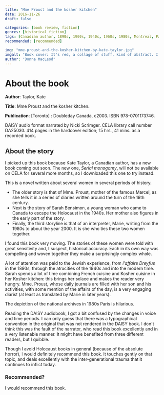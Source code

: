 ```yaml
---
title: "Mme Proust and the kosher kitchen"
date: 2016-11-26
draft: false

categories: [book review, fiction]
genres: [historical fiction]
tags: [Canadian author, 1890s, 1900s, 1940s, 1960s, 1980s, Montreal, Paris, Toronto, women, Holocaust]
recommended: [recommended]

img: "mme-proust-and-the-kosher-kitchen-by-kate-taylor.jpg"
imgalt: "Book cover: It's red, a collage of stuff, kind of abstract. I can't tell what it is supposed to be. I guess it's abstract art."
author: "Donna MacLeod"
---
```


# About the book

**Author**: Taylor, Kate

**Title**: Mme Proust and the kosher kitchen.

**Publication**: [Toronto] : Doubleday Canada, c2003. ISBN 978-0701173746.

DAISY audio format narrated by Nicki Scrimger. CELA library call number DA25030. 414 pages in the hardcover edition; 15 hrs., 41 mins. as a recorded book.

## About the story

I picked up this book because Kate Taylor, a Canadian author, has a new book coming out soon. The new one, *Serial monogamy*, will not be available on CELA for several more months, so I downloaded this one to try instead.

This is a novel written about several women in several periods of history. 

* The older story is that of Mme. Proust, mother of the famous Marcel, as she tells it in a series of diaries written around the turn of the 19th century. 
* Next is the story of Sarah Bensimon, a young woman who came to Canada to escape the Holocaust in the 1940s. Her mother also figures in the early part of the story.
* Finally, the third storyline is that of an interpreter, Marie, writing from the 1980s to about the year 2000. It is she who ties these two women together. 

I found this book very moving. The stories of these women were told with great sensitivity and, I suspect, historical accuracy. Each in its own way was compelling and woven together they make a surprisingly complex whole. 

A lot of attention was paid to the Jewish experience, from *l'affaire Dreyfus* in the 1890s, through the atrocities of the 1940s and into the modern time. Sarah spends a lot of time combining French cuisine and Kosher cuisine in her Kosher kitchen: this brings her solace and makes the reader very hungry. Mme. Proust, whose daily journals are filled with her son and his activities, with some mention of the affairs of the day, is a very engaging diarist (at least as translated by Marie in later years). 

The depiction of the national archives in 1980s Paris is hilarious. 

Reading the DAISY audiobook, I got a bit confused by the changes in voice and time periods. I can only guess that there was a typographical convention in the original that was not rendered in the DAISY book. I don't think this was the fault of the narrator, who read this book excellently and in a very listenable manner. It might have benefited from three different readers, but I quibble.

Though I avoid Holocaust books in general (because of the absolute horror), I would definitely recommend this book. It touches gently on that topic, and deals excellently with the inter-generational trauma that it continues to inflict today.

### Recommended?

I would recommend this book.